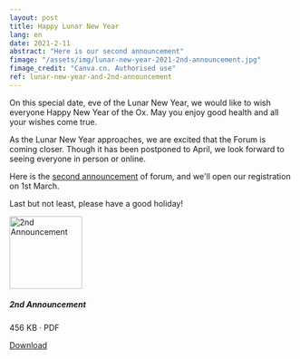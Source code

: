 ```yaml
---
layout: post
title: Happy Lunar New Year
lang: en
date: 2021-2-11
abstract: "Here is our second announcement"
fimage: "/assets/img/lunar-new-year-2021-2nd-announcement.jpg"
fimage_credit: "Canva.cn. Authorised use"
ref: lunar-new-year-and-2nd-announcement
---
```


On this special date, eve of the Lunar New Year, we would like to wish everyone Happy New Year of the Ox. May you enjoy good health and all your wishes come true.

As the Lunar New Year approaches, we are excited that the Forum is coming closer. Though it has been postponed to April, we look forward to seeing everyone in person or online.

Here is the [second announcement](/assets/doc/announcement-2-en.pdf) of forum, and we'll open our registration on 1st March.

Last but not least, please have a good holiday!

<div class="card mb-3">
  <div class="media">
    <img src="https://cdn.jsdelivr.net/gh/estds/estds2020/assets/img/
announcement-2-cover-en.jpg" alt="2nd Announcement" width="128">
    <div class="media-body p-2">
      <h5 class="mt-0">2nd Announcement</h5>
      <p class="small text-muted">456 KB · PDF</p>
      <p><a href="/assets/doc/announcement-2-en.pdf" class="btn btn-primary">Download</a></p>
    </div>
  </div>
</div>
